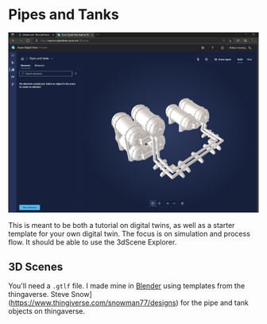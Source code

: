 # Pipes and Tanks
![Alt text](/docs/img/pipes_n_tanks.png?raw=true "pipes and tanks")

This is meant to be both a tutorial on digital twins, as well as a starter template for your own digital twin. The focus is on simulation and process flow. It should be able to use the 3dScene Explorer. 

## 3D Scenes
You'll need a `.gtlf` file. I made mine in [Blender](https://www.blender.org/) using templates from the thingaverse. Steve Snow](https://www.thingiverse.com/snowman77/designs) for the pipe and tank objects on thingaverse. 




